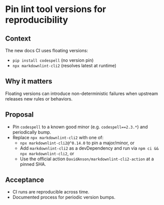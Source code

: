 # Pin lint tool versions for reproducibility

## Context
The new docs CI uses floating versions:
- `pip install codespell` (no version pin)
- `npx markdownlint-cli2` (resolves latest at runtime)

## Why it matters
Floating versions can introduce non-deterministic failures when upstream releases new rules or behaviors.

## Proposal
- Pin `codespell` to a known good minor (e.g. `codespell==2.3.*`) and periodically bump.
- Replace `npx markdownlint-cli2` with one of:
  - `npx markdownlint-cli2@^0.14.0` to pin a major/minor, or
  - Add `markdownlint-cli2` as a devDependency and run via `npm ci && npx markdownlint-cli2`, or
  - Use the official action `DavidAnson/markdownlint-cli2-action` at a pinned SHA.

## Acceptance
- CI runs are reproducible across time.
- Documented process for periodic version bumps.
